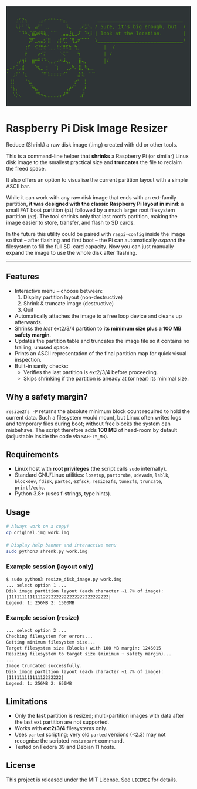 ![shrenk](/assets/shrenk-001.png)

# Raspberry Pi Disk Image Resizer

Reduce (Shrink) a raw disk image (.img) created with dd or other tools. 

This is a command-line helper that **shrinks** a Raspberry Pi (or similar) Linux disk image to the smallest practical size and **truncates** the file to reclaim the freed space. 


It also offers an option to visualise the current partition layout with a simple ASCII bar.

While it can work with any raw disk image that ends with an ext-family partition, **it was designed with the classic Raspberry Pi layout in mind**: a small FAT boot partition (`p1`) followed by a much larger root filesystem partition (`p2`).  The tool shrinks only that last rootfs partition, making the image easier to store, transfer, and flash to SD cards.

In the future this utility could be paired with `raspi-config` inside the image so that – after flashing and first boot – the Pi can automatically *expand* the filesystem to fill the full SD-card capacity. Now you can just manually expand the image to use the whole disk after flashing.

---

## Features

* Interactive menu – choose between:
  1. Display partition layout (non-destructive)
  2. Shrink & truncate image (destructive)
  3. Quit
* Automatically attaches the image to a free loop device and cleans up afterwards.
* Shrinks the *last* ext2/3/4 partition to **its minimum size plus a 100 MB safety margin**.
* Updates the partition table and truncates the image file so it contains no trailing, unused space.
* Prints an ASCII representation of the final partition map for quick visual inspection.
* Built-in sanity checks:
  * Verifies the last partition is ext2/3/4 before proceeding.
  * Skips shrinking if the partition is already at (or near) its minimal size.

## Why a safety margin?
`resize2fs -P` returns the absolute minimum block count required to hold the current data.  Such a filesystem would mount, but Linux often writes logs and temporary files during boot; without free blocks the system can misbehave.  The script therefore adds **100 MB** of head-room by default (adjustable inside the code via `SAFETY_MB`).

## Requirements

* Linux host with **root privileges** (the script calls `sudo` internally).
* Standard GNU/Linux utilities:
  `losetup`, `partprobe`, `udevadm`, `lsblk`, `blockdev`, `fdisk`, `parted`,
  `e2fsck`, `resize2fs`, `tune2fs`, `truncate`, `printf/echo`.
* Python 3.8+ (uses f-strings, type hints).

## Usage
```bash
# Always work on a copy!
cp original.img work.img

# Display help banner and interactive menu
sudo python3 shrenk.py work.img
```

### Example session (layout only)
```
$ sudo python3 resize_disk_image.py work.img
... select option 1 ...
Disk image partition layout (each character ~1.7% of image):
|11111111111112222222222222222222222222|
Legend: 1: 256MB 2: 1500MB
```

### Example session (resize)
```
... select option 2 ...
Checking filesystem for errors...
Getting minimum filesystem size...
Target filesystem size (blocks) with 100 MB margin: 1246015
Resizing filesystem to target size (minimum + safety margin)...
...
Image truncated successfully.
Disk image partition layout (each character ~1.7% of image):
|11111111111112222222|
Legend: 1: 256MB 2: 650MB
```

## Limitations
* Only the **last** partition is resized; multi-partition images with data after the last ext partition are not supported.
* Works with **ext2/3/4** filesystems only.
* Uses `parted` scripting; very old `parted` versions (<2.3) may not recognise the scripted `resizepart` command.
* Tested on Fedora 39 and Debian 11 hosts.

## License
This project is released under the MIT License. See `LICENSE` for details.
